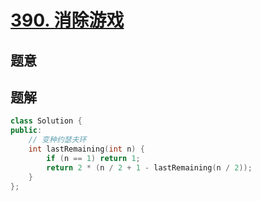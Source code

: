 #  [390. 消除游戏](https://leetcode-cn.com/problems/elimination-game/)

## 题意



## 题解



```c++
class Solution {
public:
    // 变种约瑟夫环
    int lastRemaining(int n) {
        if (n == 1) return 1;
        return 2 * (n / 2 + 1 - lastRemaining(n / 2));
    }
};
```



```python3

```

